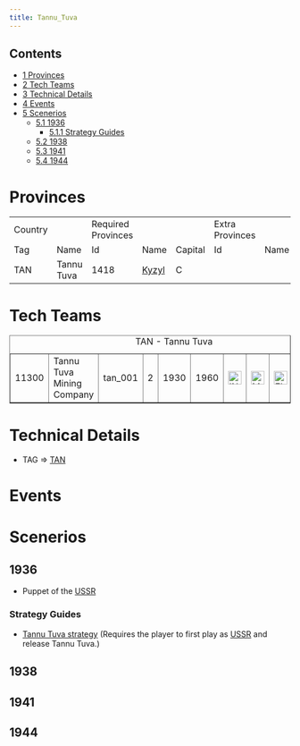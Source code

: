 ```yaml
---
title: Tannu_Tuva
---
```


## Contents

- [1 Provinces](#Provinces)
- [2 Tech Teams](#Tech_Teams)
- [3 Technical Details](#Technical_Details)
- [4 Events](#Events)
- [5 Scenerios](#Scenerios)
  - [5.1 1936](#1936)
    - [5.1.1 Strategy Guides](#Strategy_Guides)
  - [5.2 1938](#1938)
  - [5.3 1941](#1941)
  - [5.4 1944](#1944)

# Provinces

<table><tbody><tr><td>Country</td><td></td><td>Required Provinces</td><td></td><td></td><td>Extra Provinces</td><td></td></tr><tr><td>Tag</td><td>Name</td><td>Id</td><td>Name</td><td>Capital</td><td>Id</td><td>Name</td></tr><tr><td>TAN</td><td>Tannu Tuva</td><td>1418</td><td><a class="new" href="/wiki/index.php?title=Kyzyl&amp;action=edit&amp;redlink=1" title="Kyzyl (page does not exist)">Kyzyl</a></td><td>C</td><td></td><td></td></tr></tbody></table>

# Tech Teams

<table border="1" cellpadding="2"><caption>TAN - Tannu Tuva</caption><tbody><tr><td>11300</td><td>Tannu Tuva Mining Company</td><td>tan_001</td><td>2</td><td>1930</td><td>1960</td><td><a class="image" href="/wiki/File:Industrial_engineering.png" title="IND"><img alt="IND" data-file-height="24" data-file-width="24" data-url="/images/7/79/Industrial_engineering.png" decoding="async" height="24" loading="lazy" src="/images/7/79/Industrial_engineering.png" width="24"></a></td><td><a class="image" href="/wiki/File:Mechanics.png" title="MCH"><img alt="MCH" data-file-height="24" data-file-width="24" data-url="/images/a/a1/Mechanics.png" decoding="async" height="24" loading="lazy" src="/images/a/a1/Mechanics.png" width="24"></a></td><td><a class="image" href="/wiki/File:Electronics.png" title="ELE"><img alt="ELE" data-file-height="24" data-file-width="24" data-url="/images/d/dd/Electronics.png" decoding="async" height="24" loading="lazy" src="/images/d/dd/Electronics.png" width="24"></a></td><td><a class="image" href="/wiki/File:General_equipment.png" title="EQP"><img alt="EQP" data-file-height="24" data-file-width="24" data-url="/images/2/20/General_equipment.png" decoding="async" height="24" loading="lazy" src="/images/2/20/General_equipment.png" width="24"></a></td><td><a class="image" href="/wiki/File:Technical_efficiency.png" title="TEC"><img alt="TEC" data-file-height="24" data-file-width="24" data-url="/images/9/9d/Technical_efficiency.png" decoding="async" height="24" loading="lazy" src="/images/9/9d/Technical_efficiency.png" width="24"></a></td></tr></tbody></table>

# Technical Details

- TAG => [TAN](/wiki/index.php?title=TAN&action=edit&redlink=1 "TAN (page does not exist)")

# Events

# Scenerios

## 1936

- Puppet of the [USSR](/wiki/index.php?title=USSR&action=edit&redlink=1 "USSR (page does not exist)")

### Strategy Guides

- [Tannu Tuva strategy](/wiki/Tannu_Tuva_strategy "Tannu Tuva strategy") (Requires the player to first play as [USSR](/wiki/index.php?title=USSR&action=edit&redlink=1 "USSR (page does not exist)") and release Tannu Tuva.)

## 1938

## 1941

## 1944
